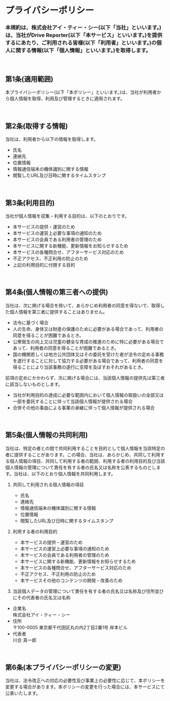 # プライバシーポリシー
### 本規約は、株式会社アイ・ティー・シー(以下「当社」といいます。)は、当社がDrive Reporter(以下「本サービス」といいます。)を提供するにあたり、ご利用される皆様(以下「利用者」といいます。)の個人に関する情報(以下「個人情報」といいます。)を取得します。

<br>

## 第1条(適用範囲)
本プライバシーポリシー(以下「本ポリシー」といいます。)は、当社が利用者から個人情報を取得、利用及び管理するときに適用されます。

<br>

## 第2条(取得する情報)

当社は、利用者から以下の情報を取得します。
- 氏名
- 連絡先
- 位置情報
- 情報通信端末の機体識別に関する情報
- 閲覧したURL及び日時に関するタイムスタンプ

<br>

## 第3条(利用目的)

当社が個人情報を収集・利用する目的は、以下のとおりです。

- 本サービスの提供・運営のため
- 本サービスの運営上必要な事項の通知のため
- 本サービスの会員である利用者の管理のため
- 本サービスに関する新機能、更新情報をお知らせするため
- 本サービスの各種問合せ、アフターサービス対応のため
- 不正アクセス、不正利用の防止のため
- 上記の利用目的に付随する目的

<br>

## 第4条(個人情報の第三者への提供)

当社は、次に掲げる場合を除いて、あらかじめ利用者の同意を得ないで、取得した個人情報を第三者に提供することはありません。
 - 法令に基づく場合
 - 人の生命、身体又は財産の保護のために必要がある場合であって、利用者の同意を得ることが困難であるとき。
 - 公衆衛生の向上又は児童の健全な育成の推進のために特に必要がある場合であって、利用者の同意を得ることが困難であるとき。
 - 国の機関若しくは地方公共団体又はその委託を受けた者が法令の定める事務を遂行することに対して協力する必要がある場合であって、利用者の同意を得ることにより当該事務の遂行に支障を及ぼすおそれがあるとき。

前項の定めにかかわらず、次に掲げる場合には、当該個人情報の提供先は第三者に該当しないものとします。
 - 当社が利用目的の達成に必要な範囲内において個人情報の取扱いの全部又は一部を委託することに伴って当該個人情報が提供される場合
 - 合併その他の事由による事業の承継に伴って個人情報が提供される場合

<br>

## 第5条(個人情報の共同利用)

当社は、特定の者との間で共同利用することを目的として個人情報を当該特定の者に提供することがあります。この場合、当社は、あらかじめ、共同して利用する個人情報の項目、共同して利用する者の範囲、利用する者の利用目的及び当該個人情報の管理について責任を有する者の氏名又は名称を公表するものとします。当社は、以下のとおり個人情報を共同利用します。

1. 共同して利用される個人情報の項目
    - 氏名
    - 連絡先
    - 情報通信端末の機体識別に関する情報
    - 位置情報
    - 閲覧したURL及び日時に関するタイムスタンプ

1. 利用する者の利用目的
    - 本サービスの提供・運営のため
    - 本サービスの運営上必要な事項の通知のため
    - 本サービスの会員である利用者の管理のため
    - 本サービスに関する新機能、更新情報をお知らせするため
    - 本サービスの各種問合せ、アフターサービス対応のため
    - 不正アクセス、不正利用の防止のため
    - 本サービスその他のコンテンツの開発・改善のため

1. 当該個人データの管理について責任を有する者の氏名又は名称及び住所並びにその代表者の氏名又は名称<br>
- 企業名<br>
   株式会社アイ・ティー・シー
- 住所<br>
   〒100-0005 東京都千代田区丸の内2丁目2番1号 岸本ビル
- 代表者<br>
    川合 真一郎

<br>

## 第6条(本プライバシーポリシーの変更)

当社は、法令改正への対応の必要性及び事業上の必要性に応じて、本ポリシーを変更する場合があります。本ポリシーの変更を行った場合には、本サービスにて公表いたします。